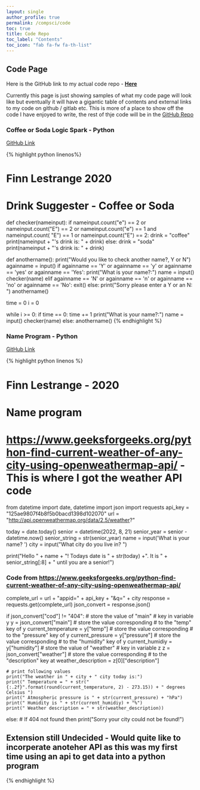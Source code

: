```yaml
---
layout: single
author_profile: true
permalink: /compsci/code
toc: true
title: Code Repo
toc_label: "Contents"
toc_icon: "fab fa-fw fa-th-list"
---
```


## Code Page

Here is the GitHub link to my actual code repo - [**Here**](https://github.com/71xn/IB-CompSci-Code-Log)

Currently this page is just showing samples of what my code page will look like but eventually it will have a gigantic table of contents and external links to my code on github / gitlab etc. This is more of a place to show off the code I have enjoyed to write, the rest of thje code will be in the [GitHub Repo](https://github.com/71xn/IB-CompSci-Code-Log)


### Coffee or Soda Logic Spark - Python
[GitHub Link](https://github.com/71xn/IB-CompSci-Code-Log/blob/master/python/coffee-soda-logic-spark.py)

{% highlight python linenos%}
# Finn Lestrange 2020
# Drink Suggester - Coffee or Soda


def checker(nameinput):
    if nameinput.count("e") == 2 or nameinput.count("E") == 2 or nameinput.count("e") == 1 and nameinput.count(
            "E") == 1 or nameinput.count("E") == 2:
        drink = "coffee"
        print(nameinput + "'s drink is: " + drink)
    else:
        drink = "soda"
        print(nameinput + "'s drink is: " + drink)


def anothername():
    print("Would you like to check another name?, Y or N")
    againname = input()
    if againname == 'Y' or againname == 'y' or againname == 'yes' or againname == 'Yes':
        print("What is your name?:")
        name = input()
        checker(name)
    elif againname == 'N' or againname == 'n' or againname == 'no' or againname == 'No':
        exit()
    else:
        print("Sorry please enter a Y or an N: ")
        anothername()


time = 0
i = 0

while i >= 0:
    if time == 0:
        time += 1
        print("What is your name?:")
        name = input()
        checker(name)
    else:
        anothername()
{% endhighlight %}


### Name Program - Python
[GitHub Link](https://github.com/71xn/IB-CompSci-Code-Log/blob/master/name-class-1.py)

{% highlight python linenos %}
# Finn Lestrange - 2020
# Name program

# https://www.geeksforgeeks.org/python-find-current-weather-of-any-city-using-openweathermap-api/ - This is where I got the weather API code

from datetime import date, datetime
import json
import requests
api_key = "125ae9807f4b8f5b0bacd1398d102070"
url = "http://api.openweathermap.org/data/2.5/weather?"

today = date.today()
senior = datetime(2022, 8, 21)
senior_year = senior - datetime.now()
senior_string = str(senior_year)
name = input('What is your name? ')
city = input("What city do you live in? ")

print("Hello " + name + "! Todays date is " + str(today) +". It is " + senior_string[:8] + " until you are a senior!")

### Code from https://www.geeksforgeeks.org/python-find-current-weather-of-any-city-using-openweathermap-api/
complete_url = url + "appid=" + api_key + "&q=" + city
response = requests.get(complete_url)
json_convert = response.json()

if json_convert["cod"] != "404":
    # store the value of "main"
    # key in variable y
    y = json_convert["main"]
    # store the value corresponding
    # to the "temp" key of y
    current_temperature = y["temp"]
    # store the value corresponding
    # to the "pressure" key of y
    current_pressure = y["pressure"]
    # store the value corresponding
    # to the "humidity" key of y
    current_humidiy = y["humidity"]
    # store the value of "weather"
    # key in variable z
    z = json_convert["weather"]
    # store the value corresponding
    # to the "description" key at
    weather_description = z[0]["description"]

    # print following values
    print("The weather in " + city + " city today is:")
    print(" Temperature = " + str("{:.2f}".format(round(current_temperature, 2) - 273.15)) + " degrees Celsius ")
    print(" Atmospheric pressure is " + str(current_pressure) + "hPa")
    print(" Humidity is " + str(current_humidiy) + "%")
    print(" Weather description = " + str(weather_description))
else: # If 404 not found then
    print("Sorry your city could not be found!")

## Extension still Undecided - Would quite like to incorperate anoteher API as this was my first time using an api to get data into a python program ##


{% endhighlight %}